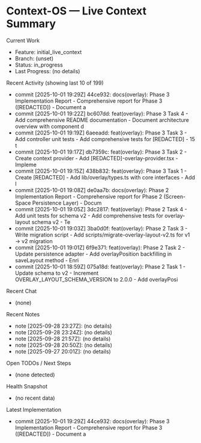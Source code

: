 # Context-OS — Live Context Summary

Current Work
- Feature: initial_live_context
- Branch: (unset)
- Status: in_progress
- Last Progress: (no details)

Recent Activity (showing last 10 of 199)
- commit [2025-10-01 19:29Z] 44ce932: docs(overlay): Phase 3 Implementation Report - Comprehensive report for Phase 3 ([REDACTED]) - Document a
- commit [2025-10-01 19:22Z] bc607dd: feat(overlay): Phase 3 Task 4 - Add comprehensive README documentation - Document architecture overview with component d
- commit [2025-10-01 19:19Z] 6aeeadd: feat(overlay): Phase 3 Task 3 - Add controller unit tests - Add comprehensive tests for [REDACTED] - 15 t
- commit [2025-10-01 19:17Z] db7359c: feat(overlay): Phase 3 Task 2 - Create context provider - Add [REDACTED]-overlay-provider.tsx - Impleme
- commit [2025-10-01 19:15Z] 438b832: feat(overlay): Phase 3 Task 1 - Create [REDACTED] - Add lib/overlay/types.ts with core interfaces - Add l
- commit [2025-10-01 19:08Z] de0aa7b: docs(overlay): Phase 2 Implementation Report - Comprehensive report for Phase 2 (Screen-Space Persistence Layer) - Docum
- commit [2025-10-01 19:05Z] 3dc2817: feat(overlay): Phase 2 Task 4 - Add unit tests for schema v2 - Add comprehensive tests for overlay-layout schema v2 - Te
- commit [2025-10-01 19:03Z] 3ba0d0f: feat(overlay): Phase 2 Task 3 - Write migration script - Add scripts/migrate-overlay-layout-v2.ts for v1 → v2 migration 
- commit [2025-10-01 19:01Z] 6f9e371: feat(overlay): Phase 2 Task 2 - Update persistence adapter - Add overlayPosition backfilling in saveLayout method - Enri
- commit [2025-10-01 18:59Z] 075a18d: feat(overlay): Phase 2 Task 1 - Update schema to v2 - Increment OVERLAY_LAYOUT_SCHEMA_VERSION to 2.0.0 - Add overlayPosi

Recent Chat
- (none)

Recent Notes
- note [2025-09-28 23:27Z]: (no details)
- note [2025-09-28 23:24Z]: (no details)
- note [2025-09-28 21:57Z]: (no details)
- note [2025-09-28 20:50Z]: (no details)
- note [2025-09-27 20:01Z]: (no details)

Open TODOs / Next Steps
- (none detected)

Health Snapshot
- (no recent data)

Latest Implementation
- commit [2025-10-01 19:29Z] 44ce932: docs(overlay): Phase 3 Implementation Report - Comprehensive report for Phase 3 ([REDACTED]) - Document a
